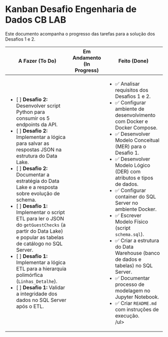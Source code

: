 # Kanban Desafio Engenharia de Dados CB LAB


Este documento acompanha o progresso das tarefas para a solução dos Desafios 1 e 2.

| A Fazer (To Do) | Em Andamento (In Progress) | Feito (Done) |
| --- | --- | --- |
| <ul><li>[ ] **Desafio 2:** Desenvolver script Python para consumir os 5 endpoints da API.</li><li>[ ] **Desafio 2:** Implementar a lógica para salvar as respostas JSON na estrutura do Data Lake.</li><li>[ ] **Desafio 2:** Documentar a estratégia do Data Lake e a resposta sobre evolução de schema.</li><li>[ ] **Desafio 1:** Implementar o script ETL para ler o JSON do `getGuestChecks` (a partir do Data Lake) e popular as tabelas de catálogo no SQL Server.</li><li>[ ] **Desafio 1:** Implementar a lógica ETL para a hierarquia polimórfica (`Linhas_Detalhe`).</li><li>[ ] **Desafio 1:** Validar a integridade dos dados no SQL Server após o ETL.</li></ul> | | <ul><li>✅ Analisar requisitos dos Desafios 1 e 2.</li><li>✅ Configurar ambiente de desenvolvimento com Docker e Docker Compose.</li><li>✅ Desenvolver Modelo Conceitual (MER) para o Desafio 1.</li><li>✅ Desenvolver Modelo Lógico (DER) com atributos e tipos de dados.</li><li>✅ Configurar container do SQL Server no ambiente Docker.</li><li>✅ Escrever Modelo Físico (script `schema.sql`).</li><li>✅ Criar a estrutura do Data Warehouse (banco de dados e tabelas) no SQL Server.</li><li>✅ Documentar processo de modelagem no Jupyter Notebook.</li><li>✅ Criar `README.md` com instruções de execução.</li>/ul> |